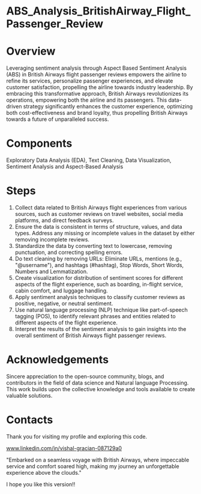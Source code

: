 # ABS_Analysis_BritishAirway_Flight_Passenger_Review

# Overview
Leveraging sentiment analysis through Aspect Based Sentiment Analysis (ABS) in British Airways flight passenger reviews empowers the airline to refine its services, personalize passenger experiences, and elevate 
customer satisfaction, propelling the airline towards industry leadership. By embracing this transformative approach, British Airways revolutionizes its operations, 
empowering both the airline and its passengers. This data-driven strategy significantly enhances the customer experience, optimizing both cost-effectiveness and brand loyalty, 
thus propelling British Airways towards a future of unparalleled success.

# Components
Exploratory Data Analysis (EDA), Text Cleaning, Data Visualization, Sentiment Analysis and Aspect-Based Analysis

# Steps
1.	Collect data related to British Airways flight experiences from various sources, such as customer reviews on travel websites, social media platforms, and direct feedback surveys. 
2.	Ensure the data is consistent in terms of structure, values, and data types. Address any missing or incomplete values in the dataset by either removing incomplete reviews.
3.	Standardize the data by converting text to lowercase, removing punctuation, and correcting spelling errors. 
4.	Do text cleaning by removing URLs: Eliminate URLs, mentions (e.g., "@username"), and hashtags (#hashtag), Stop Words, Short Words, Numbers and Lemmatization.
5.	Create visualization for distribution of sentiment scores for different aspects of the flight experience, such as boarding, in-flight service, cabin comfort, and luggage handling. 
6.	Apply sentiment analysis techniques to classify customer reviews as positive, negative, or neutral sentiment. 
7.	Use natural language processing (NLP) technique like part-of-speech tagging (POS), to identify relevant phrases and entities related to different aspects of the flight experience.
8.	Interpret the results of the sentiment analysis to gain insights into the overall sentiment of British Airways flight passenger reviews. 

# Acknowledgements
Sincere appreciation to the open-source community, blogs, and contributors in the field of data science and Natural language Processing. 
This work builds upon the collective knowledge and tools available to create valuable solutions.

# Contacts
Thank you for visiting my profile and exploring this code.

www.linkedin.com/in/vishal-gracian-087129a0

"Embarked on a seamless voyage with British Airways, where impeccable service and comfort soared high, making my journey an unforgettable experience above the clouds."

I hope you like this version!!
